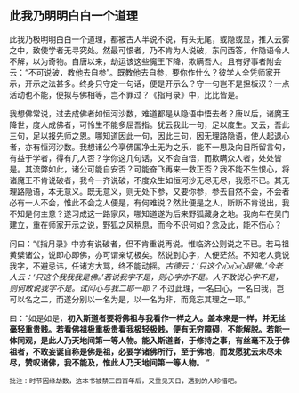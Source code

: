 ## 此我乃明明白白一个道理

此我乃极明明白白一个道理，都被古人半说不说，有头无尾，或隐或显，推入云雾之中，致使学者无寻究处。然最可恨者，乃不肯为人说破，东问西答，作隐语令人不解，以为奇物。自唐以来，劫运该这些魔王下降，欺瞒吾人。且有好事者附会云：“不可说破，教他去自参”。既教他去自参，要你作什么？彼学人全凭师家开示，开示之法甚多。终身只守定一句话，便是开示么？守一句岂不是担板汉？一点活动也不能，便拟与佛相等，岂不罪过？《指月录》中，比比皆是。

我想佛常说，过去成佛者如恒河沙数，难道都是从隐语中悟去者？唐以后，诸魔王降世，度人成佛者，可怜生不能多屈吾指。犹云我此一句，足以度生。又云，吾此三句，足以报先师之恩。哪知道因此一句，因此三句，因无理路隐语，使人起退心者，亦有恒河沙数。我想诸公今享佛国净土无为之乐，能不一思及向日所留言句，有益于学者，得有几人否？学你这几句话，又不会自悟，而欺瞒众人者，处处皆是。其流弊如此，诸公可能自安否？可能奋飞再来一救正否？我不能不生恨心，将诸魔王不肯说破者，我今一齐说破，不度众生如恒河沙无尽无尽，我愿不已。其无理路隐语，本无意义。既无意义，则无处下参，又要你参，参去自然不会，不会者必有一人不会，惟此不会之人便是，有何难说？然此便是之人，断断不肯说出，我不知是何主意？遂习成这一路家风，哪知道遂为后来野狐藏身之地。我向年在吴门建立，重在师家开示之说，野狐之风稍息，而今不识何如？念及此，能不伤心？

问曰：“《指月录》中亦有说破者，但不肯重说再说。惟临济公则说之不已。若马祖黄檗诸公，说即心即佛，亦可谓亲切极矣。然说到心字，人便茫然。不知老人竟说我字，不避忌讳，任诸方大骂，终不能动摇。*古德云：‘只这个心心心是佛。’今老人云：‘只这个我我我是佛。’若说我字不是，则心字亦不是。人不敢说心字不是，则何敢说我字不是。试问心与我二耶一耶？* 不过此理，一名曰心，一名曰我，岂可以名之二，而遂分别以一名为是，以一名为非，而竟忘其理之一耶。”

曰：“如是如是，__初入斯道者要将佛祖与我看作一样之人。盖本来是一样，并无丝毫轻重贵贱。若看佛祖极重极贵看我极轻极贱，便有无穷障碍，不能解脱。若能一体同观，是此人乃天地间第一等人物。能入斯道者，于修持之事，有丝毫不及于佛祖者，不敢妄诞自称是佛是祖，必要学诸佛所行，至于佛地，而发愿犹云未尽未尽，赞叹诸佛，我不能及，惟此人乃天地间第一等人物。__ ”

```xu
批注：时节因缘劫数，这本书被禁三四百年后，又重见天日，遇到的人珍惜吧。
```
